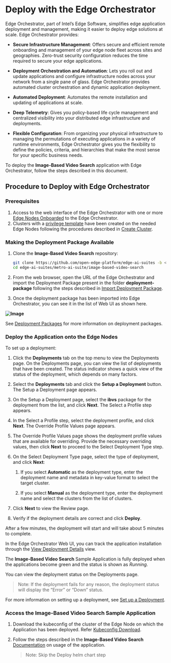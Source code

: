 # Deploy with the Edge Orchestrator

Edge Orchestrator, part of Intel’s Edge Software, simplifies edge application
deployment and management, making it easier to deploy edge solutions at scale.
Edge Orchestrator provides:

- **Secure Infrastructure Management**: Offers secure and efficient remote
  onboarding and management of your edge node fleet across sites and
  geographies. Zero-trust security configuration reduces the time required to
  secure your edge applications.

- **Deployment Orchestration and Automation**: Lets you roll out and update
  applications and configure infrastructure nodes across your network from a
  single pane of glass. Edge Orchestrator provides automated cluster
  orchestration and dynamic application deployment.

- **Automated Deployment**: Automates the remote installation and updating of
  applications at scale.

- **Deep Telemetry**: Gives you policy-based life cycle management and
  centralized visibility into your distributed edge infrastructure and
  deployments.

- **Flexible Configuration**: From organizing your physical infrastructure to
  managing the permutations of executing applications in a variety of runtime
  environments, Edge Orchestrator gives you the flexibility to define the
  policies, criteria, and hierarchies that make the most sense for your specific
  business needs.

To deploy the **Image-Based Video Search** application with Edge Orchestrator,
follow the steps described in this document.

## Procedure to Deploy with Edge Orchestrator

### Prerequisites

1. Access to the web interface of the Edge Orchestrator with one or more
   [Edge Nodes Onboarded](https://docs.openedgeplatform.intel.com/edge-manage-docs/main/user_guide/set_up_edge_infra/edge_node_onboard.html)
   to the Edge Orchestrator.
1. Clusters with a
   [privilege template](https://docs.openedgeplatform.intel.com/edge-manage-docs/main/user_guide/additional_howtos/set_up_a_cluster_template.html)
   have been created on the needed Edge Nodes following the procedures described
   in
   [Create Cluster](https://docs.openedgeplatform.intel.com/edge-manage-docs/main/user_guide/set_up_edge_infra/create_clusters.html#create-cluster).

### Making the Deployment Package Available

1. Clone the **Image-Based Video Search** repository:

   ```bash
   git clone https://github.com/open-edge-platform/edge-ai-suites -b <version>
   cd edge-ai-suites/metro-ai-suite/image-based-video-search
   ```

1. From the web browser, open the URL of the Edge Orchestrator and import the
   Deployment Package present in the folder **deployment-package** following the
   steps described in
   [Import Deployment Package](https://docs.openedgeplatform.intel.com/edge-manage-docs/main/user_guide/package_software/import_deployment.html).

1. Once the deployment package has been imported into Edge Orchestrator, you can
   see it in the list of Web UI as shown here.

**![Image](./_images/deployment.png)**

See
[Deployment Packages](https://docs.openedgeplatform.intel.com/edge-manage-docs/main/user_guide/package_software/deploy_packages.html#view-deployment-packages)
for more information on deployment packages.

### Deploy the Application onto the Edge Nodes

To set up a deployment:

1. Click the **Deployments** tab on the top menu to view the Deployments page.
   On the Deployments page, you can view the list of deployments that have been
   created. The status indicator shows a quick view of the status of the
   deployment, which depends on many factors.

1. Select the **Deployments** tab and click the **Setup a Deployment** button.
   The Setup a Deployment page appears.

1. On the Setup a Deployment page, select the **ibvs** package for the
   deployment from the list, and click **Next**. The Select a Profile step
   appears.

1. In the Select a Profile step, select the deployment profile, and click
   **Next**. The Override Profile Values page appears.

1. The Override Profile Values page shows the deployment profile values that are
   available for overriding. Provide the necessary overriding values, then click
   **Next** to proceed to the Select Deployment Type step.

1. On the Select Deployment Type page, select the type of deployment, and click
   **Next**:

   1. If you select **Automatic** as the deployment type, enter the deployment
      name and metadata in key-value format to select the target cluster.

   1. If you select **Manual** as the deployment type, enter the deployment name
      and select the clusters from the list of clusters.

1. Click **Next** to view the Review page.

1. Verify if the deployment details are correct and click **Deploy**.

After a few minutes, the deployment will start and will take about 5 minutes to
complete.

In the Edge Orchestrator Web UI, you can track the application installation
through the
[View Deployment Details](https://docs.openedgeplatform.intel.com/edge-manage-docs/main/user_guide/package_software/deployment_details.html#view-deployment-details)
view.

The **Image-Based Video Search** Sample Application is fully deployed when the
applications become green and the status is shown as _Running_.

You can view the deployment status on the Deployments page.

> Note: If the deployment fails for any reason, the deployment status will
> display the “Error” or “Down” status.

For more information on setting up a deployment, see
[Set up a Deployment](https://docs.openedgeplatform.intel.com/edge-manage-docs/main/user_guide/package_software/setup_deploy.html#set-up-a-deployment).

### Access the **Image-Based Video Search** Sample Application

1. Download the kubeconfig of the cluster of the Edge Node on which the
   Application has been deployed. Refer
   [Kubeconfig Download](https://docs.openedgeplatform.intel.com/edge-manage-docs/main/user_guide/set_up_edge_infra/accessing_clusters.html#organize-cluster-access-with-a-kubeconfig-file).

1. Follow the steps described in the **Image-Based Video Search**
   [Documentation](how-to-deploy-helm.md) on usage of the application.

   > Note: Skip the Deploy helm chart step
